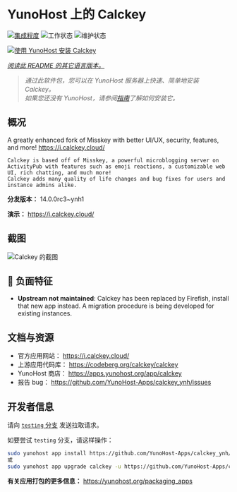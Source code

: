 <!--
注意：此 README 由 <https://github.com/YunoHost/apps/tree/master/tools/readme_generator> 自动生成
请勿手动编辑。
-->

# YunoHost 上的 Calckey

[![集成程度](https://dash.yunohost.org/integration/calckey.svg)](https://ci-apps.yunohost.org/ci/apps/calckey/) ![工作状态](https://ci-apps.yunohost.org/ci/badges/calckey.status.svg) ![维护状态](https://ci-apps.yunohost.org/ci/badges/calckey.maintain.svg)

[![使用 YunoHost 安装 Calckey](https://install-app.yunohost.org/install-with-yunohost.svg)](https://install-app.yunohost.org/?app=calckey)

*[阅读此 README 的其它语言版本。](./ALL_README.md)*

> *通过此软件包，您可以在 YunoHost 服务器上快速、简单地安装 Calckey。*  
> *如果您还没有 YunoHost，请参阅[指南](https://yunohost.org/install)了解如何安装它。*

## 概况

A greatly enhanced fork of Misskey with better UI/UX, security, features, and more! https://i.calckey.cloud/


    Calckey is based off of Misskey, a powerful microblogging server on ActivityPub with features such as emoji reactions, a customizable web UI, rich chatting, and much more!
    Calckey adds many quality of life changes and bug fixes for users and instance admins alike.
   


**分发版本：** 14.0.0rc3~ynh1

**演示：** <https://i.calckey.cloud/>

## 截图

![Calckey 的截图](./doc/screenshots/screenshot-calckey.png)

## :red_circle: 负面特征

- **Upstream not maintained**: Calckey has been replaced by Firefish, install that new app instead. A migration procedure is being developed for existing instances.

## 文档与资源

- 官方应用网站： <https://i.calckey.cloud/>
- 上游应用代码库： <https://codeberg.org/calckey/calckey>
- YunoHost 商店： <https://apps.yunohost.org/app/calckey>
- 报告 bug： <https://github.com/YunoHost-Apps/calckey_ynh/issues>

## 开发者信息

请向 [`testing` 分支](https://github.com/YunoHost-Apps/calckey_ynh/tree/testing) 发送拉取请求。

如要尝试 `testing` 分支，请这样操作：

```bash
sudo yunohost app install https://github.com/YunoHost-Apps/calckey_ynh/tree/testing --debug
或
sudo yunohost app upgrade calckey -u https://github.com/YunoHost-Apps/calckey_ynh/tree/testing --debug
```

**有关应用打包的更多信息：** <https://yunohost.org/packaging_apps>

